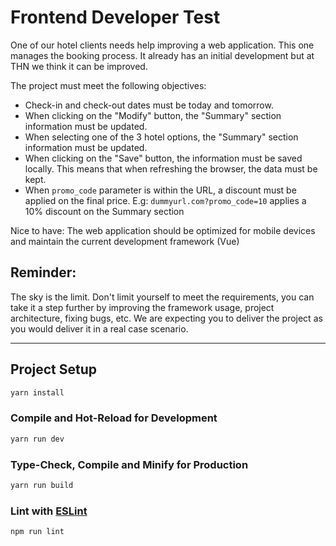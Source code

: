 # Frontend Developer Test

One of our hotel clients needs help improving a web application. This one manages the booking process. It already has an initial development but at THN we think it can be improved.

The project must meet the following objectives:
- Check-in and check-out dates must be today and tomorrow.
- When clicking on the "Modify" button, the "Summary" section information must be updated.
- When selecting one of the 3 hotel options, the "Summary" section information must be updated.
- When clicking on the "Save" button, the information must be saved locally. This means that when refreshing the browser, the data must be kept.
- When `promo_code` parameter is within the URL, a discount must be applied on the final price. E.g: `dummyurl.com?promo_code=10` applies a 10% discount on the Summary section

Nice to have:
The web application should be optimized for mobile devices and maintain the current development framework (Vue)

## Reminder:
The sky is the limit. Don't limit yourself to meet the requirements, you can take it a step further by improving the framework usage, project architecture, fixing bugs, etc. We are expecting you to deliver the project as you would deliver it in a real case scenario.

---

## Project Setup

```sh
yarn install
```

### Compile and Hot-Reload for Development

```sh
yarn run dev
```

### Type-Check, Compile and Minify for Production

```sh
yarn run build
```

### Lint with [ESLint](https://eslint.org/)

```sh
npm run lint
```
